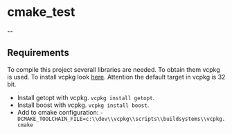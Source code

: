 # cmake_test
--

## Requirements
To compile this project severall libraries are needed. To obtain them vcpkg is used. 
To install vcpkg look [here](https://github.com/microsoft/vcpkg). Attention the default target in vcpkg is 32 bit.

* Install getopt with vcpkg. `vcpkg install getopt`. 
* Install boost with vcpkg. `vcpkg install boost`. 
* Add to cmake configuration: `-DCMAKE_TOOLCHAIN_FILE=c:\\dev\\vcpkg\\scripts\\buildsystems\\vcpkg.cmake`
